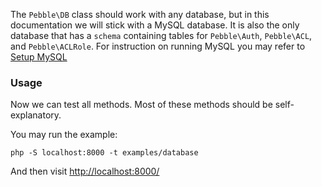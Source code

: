 The `Pebble\DB` class should work with any database, but in this documentation we will stick with a MySQL database. It is also the only database that has a `schema` containing tables for `Pebble\Auth`, `Pebble\ACL`, and `Pebble\ACLRole`. For instruction on running MySQL you may refer to [Setup MySQL](Setup#mysql) 

### Usage

Now we can test all methods. Most of these methods should be self-explanatory. 

<!-- include: examples/database/index.php -->

You may run the example:

    php -S localhost:8000 -t examples/database

And then visit [http://localhost:8000/](http://localhost:8000/)



